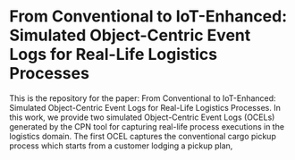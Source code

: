 # From Conventional to IoT-Enhanced: Simulated Object-Centric Event Logs for Real-Life Logistics Processes

This is the repository for the paper: From Conventional to IoT-Enhanced: Simulated Object-Centric Event Logs for Real-Life Logistics Processes. In this work, we provide two simulated Object-Centric Event Logs (OCELs) generated by the CPN tool for capturing real-life process executions in the logistics domain. The first OCEL captures the conventional cargo pickup process which starts from a customer lodging a pickup plan, 
